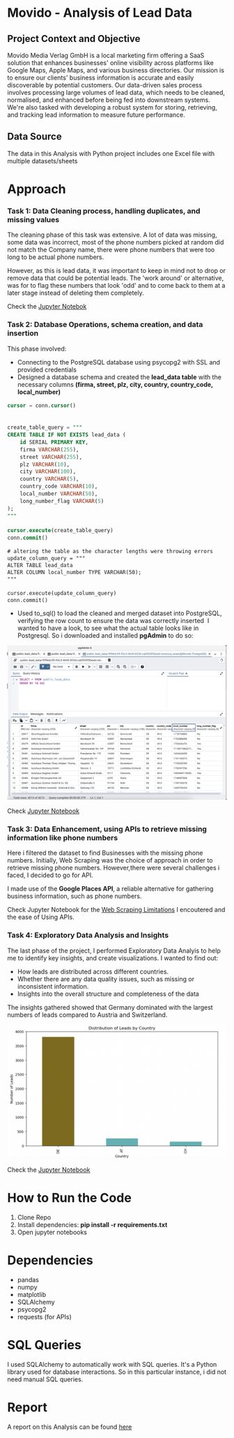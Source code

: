 # Movido - Analysis of Lead Data

## Project Context and Objective

Movido Media Verlag GmbH is a local marketing firm offering a SaaS solution that enhances businesses' online visibility across platforms like Google Maps, Apple Maps, and various business directories. Our mission is to ensure our clients' business information is accurate and easily discoverable by potential customers. Our data-driven sales process involves processing large volumes of lead data, which needs to be cleaned, normalised, and enhanced before being fed into downstream systems. We're also tasked with developing a robust system for storing, retrieving, and tracking lead information to measure future performance.

## Data Source
The data in this Analysis with Python project includes one Excel file with multiple datasets/sheets

# Approach


### Task 1: Data Cleaning process, handling duplicates, and missing values
The cleaning phase of this task was extensive. A lot of data was missing, some data was incorrect, most of the phone numbers picked at random did not match the Company name, there were phone numbers that were too long to be actual phone numbers. 

However, as this is lead data, it was important to keep in mind not to drop or remove data that could be potential leads. 
The 'work around' or alternative, was for to flag these numbers that look 'odd' and to come back to them at a later stage instead of deleting them completely.

Check the [Jupyter Notebok](https://github.com/Veronica-MN/Veronica_DataAnalyst_Assessment/blob/main/Task1_Data_Cleaning.ipynb)

### Task 2: Database Operations, schema creation, and data insertion
This phase involved:
  - Connecting to the PostgreSQL database using psycopg2 with SSL and provided credentials
  - Designed a database schema and created the **lead_data table** with the necessary columns **(firma, street, plz, city, country, country_code, local_number)**

```sql
cursor = conn.cursor()


create_table_query = """
CREATE TABLE IF NOT EXISTS lead_data (
    id SERIAL PRIMARY KEY,
    firma VARCHAR(255),
    street VARCHAR(255),
    plz VARCHAR(10),
    city VARCHAR(100),
    country VARCHAR(5),
    country_code VARCHAR(10),
    local_number VARCHAR(50),
    long_number_flag VARCHAR(5)
);
"""

cursor.execute(create_table_query)
conn.commit()
```

```
# altering the table as the character lengths were throwing errors
update_column_query = """
ALTER TABLE lead_data
ALTER COLUMN local_number TYPE VARCHAR(50);
"""

cursor.execute(update_column_query)
conn.commit()
```


  - Used to_sql() to load the cleaned and merged dataset into PostgreSQL, verifying the row count to ensure the data was correctly inserted
​
I wanted to have a look, to see what the actual table looks like in Postgresql. So i downloaded and installed **pgAdmin** to do so:

![lead data table](lead_data_table.png)

Check [Jupyter Notebook](https://github.com/Veronica-MN/Veronica_DataAnalyst_Assessment/blob/main/Task2_Database_Operations.ipynb)


### Task 3: Data Enhancement, using APIs to retrieve missing information like phone numbers
Here i filtered the dataset to find Businesses with the missing phone numbers. Initially, Web Scraping was the choice of approach in order to retrieve missing phone numbers. However,there were several challenges i faced, I decided to go for API. 

I made use of the **Google Places API**, a reliable alternative for gathering business information, such as phone numbers.

Check Jupyter Notebook for the [Web Scraping Limitations](https://github.com/Veronica-MN/Veronica_DataAnalyst_Assessment/blob/main/Task3_Data_Enhancement.ipynb) I encoutered and the ease of Using APIs.

### Task 4: Exploratory Data Analysis and Insights 
The last phase of the project, I performed Exploratory Data Analyis to help me to identify key insights, and create visualizations.
I wanted to find out:
  - How leads are distributed across different countries.
  - Whether there are any data quality issues, such as missing or inconsistent information.
  - Insights into the overall structure and completeness of the data

The insights gathered showed that Germany dominated with the largest numbers of leads compared to Austria and Switzerland.

![Lead Distribution by Country](distribution.png)

Check the [Jupyter Notebook](https://github.com/Veronica-MN/Veronica_DataAnalyst_Assessment/blob/main/Task4_Analysis_Reporting.ipynb)


# How to Run the Code
  1. Clone Repo
  2. Install dependencies: **pip install -r requirements.txt**
  3. Open jupyter notebooks

# Dependencies 

- pandas
- numpy
- matplotlib
- SQLAlchemy
- psycopg2
- requests (for APIs)

# SQL Queries
I used SQLAlchemy to automatically work with SQL queries. It's a Python library used for database interactions. So in this particular instance, i did not need manual SQL queries.

# Report
A report on this Analysis can be found [here](https://medium.com/@veronica_v/analysis-of-lead-data-and-recommendations-d08dbe4807ca)
